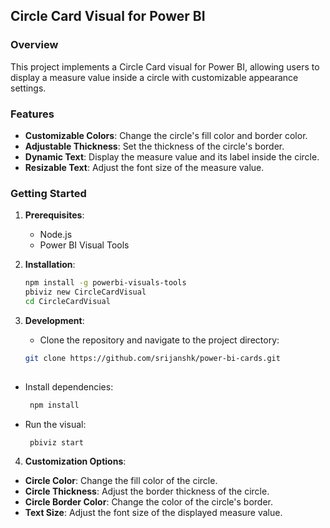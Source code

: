 ## Circle Card Visual for Power BI

### Overview
This project implements a Circle Card visual for Power BI, allowing users to display a measure value inside a circle with customizable appearance settings.

### Features
- **Customizable Colors**: Change the circle's fill color and border color.
- **Adjustable Thickness**: Set the thickness of the circle's border.
- **Dynamic Text**: Display the measure value and its label inside the circle.
- **Resizable Text**: Adjust the font size of the measure value.

### Getting Started
1. **Prerequisites**:
   - Node.js
   - Power BI Visual Tools

2. **Installation**:
   ```bash
   npm install -g powerbi-visuals-tools
   pbiviz new CircleCardVisual
   cd CircleCardVisual
3. **Development**:
   - Clone the repository and navigate to the project directory:
   ```bash
   git clone https://github.com/srijanshk/power-bi-cards.git
  
  - Install dependencies:
    ```bash
     npm install
  - Run the visual:
    ```bash
     pbiviz start
    
4. **Customization Options**:
- **Circle Color**: Change the fill color of the circle.
- **Circle Thickness**: Adjust the border thickness of the circle.
- **Circle Border Color**: Change the color of the circle's border.
- **Text Size**: Adjust the font size of the displayed measure value.

